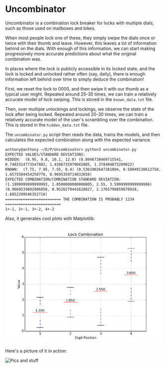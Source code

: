 Uncombinator
============

Uncombinator is a combination lock breaker for locks with multiple dials, such as those used on mailboxes and bikes.

When most people lock one of these, they simply swipe the dials once or twice with their thumb and leave. However, this leaves a lot of information behind on the dials. With enough of this information, we can start making progressively more accurate predictions about what the original combination was.

In places where the lock is publicly accessible in its locked state, and the lock is locked and unlocked rather often (say, daily), there is enough information left behind over time to simply deduce the combination!

First, we reset the lock to 0000, and then swipe it with our thumb as a typical user might. Repeated around 25-35 times, we can train a relatively accurate model of lock swiping. This is stored in the `known_data.txt` file.

Then, over multiple unlockings and lockings, we observe the state of the lock after being locked. Repeated around 20-30 times, we can train a relatively accurate model of the user's scrambling over the combination. This is stored in the `hidden_data.txt` file.

The `uncombinator.py` script then reads the data, trains the models, and then calculates the expected combination along with the expected variance.

    anthony@anthony ~/D/P/Uncombinator> python3 uncombinator.py 
    EXPECTED VALUES/STANDARD DEVIATIONS:
    HIDDEN:  (8.95, 9.8, 10.1, 12.0) (0.8046738469715541, 0.7483314773547882, 1.4106735979665885, 1.378404875209022)
    KNOWN:  (7.75, 7.95, 7.55, 8.4) (0.5361902647381804, 0.58949130612758, 1.6575584454250776, 0.9695359714832658)
    EXPECTED COMBINATION/COMBINATION STANDARD DEVIATION:
    (1.1999999999999993, 1.8500000000000005, 2.55, 3.5999999999999996) (0.9669539802906858, 0.9526279441628827, 2.1765798859678918, 1.6852299546352716)
    ========================= THE COMBINATION IS PROBABLY 1234 =========================
    1+-1, 2+-1, 3+-2, 4+-2

Also, it generates cool plots with Matplotlib:

![Cool plots and stuff](figure.png)

Here's a picture of it in action:

![Pics and stuff](picture.png)